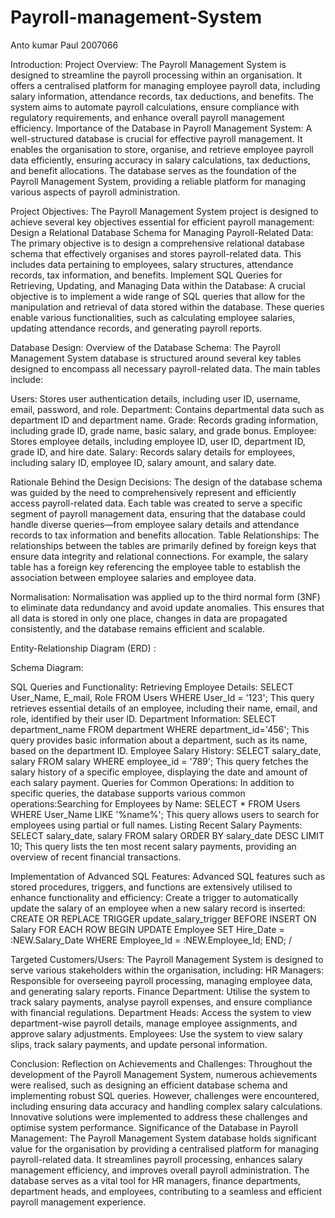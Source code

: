# Payroll-management-System
Anto kumar Paul
  2007066


Introduction:
Project Overview:
The Payroll Management System is designed to streamline the payroll processing within an organisation. It offers a centralised platform for managing employee payroll data, including salary information, attendance records, tax deductions, and benefits. The system aims to automate payroll calculations, ensure compliance with regulatory requirements, and enhance overall payroll management efficiency.
Importance of the Database in Payroll Management System:
 A well-structured database is crucial for effective payroll management. It enables the organisation to store, organise, and retrieve employee payroll data efficiently, ensuring accuracy in salary calculations, tax deductions, and benefit allocations. The database serves as the foundation of the Payroll Management System, providing a reliable platform for managing various aspects of payroll administration.


Project Objectives:
The Payroll Management System project is designed to achieve several key objectives essential for efficient payroll management:
Design a Relational Database Schema for Managing Payroll-Related Data: 
The primary objective is to design a comprehensive relational database schema that effectively organises and stores payroll-related data. This includes data pertaining to employees, salary structures, attendance records, tax information, and benefits.
Implement SQL Queries for Retrieving, Updating, and Managing Data within the Database:
 A crucial objective is to implement a wide range of SQL queries that allow for the manipulation and retrieval of data stored within the database. These queries enable various functionalities, such as calculating employee salaries, updating attendance records, and generating payroll reports.






Database Design:
Overview of the Database Schema: The Payroll Management System database is structured around several key tables designed to encompass all necessary payroll-related data. The main tables include:


Users: Stores user authentication details, including user ID, username, email, password, and role.
Department: Contains departmental data such as department ID and department name.
Grade: Records grading information, including grade ID, grade name, basic salary, and grade bonus.
Employee: Stores employee details, including employee ID, user ID, department ID, grade ID, and hire date.
Salary: Records salary details for employees, including salary ID, employee ID, salary amount, and salary date.








Rationale Behind the Design Decisions:
 The design of the database schema was guided by the need to comprehensively represent and efficiently access payroll-related data. Each table was created to serve a specific segment of payroll management data, ensuring that the database could handle diverse queries—from employee salary details and attendance records to tax information and benefits allocation.
Table Relationships: 
The relationships between the tables are primarily defined by foreign keys that ensure data integrity and relational connections. For example, the salary table has a foreign key referencing the employee table to establish the association between employee salaries and employee data.


Normalisation:
 Normalisation was applied up to the third normal form (3NF) to eliminate data redundancy and avoid update anomalies. This ensures that all data is stored in only one place, changes in data are propagated consistently, and the database remains efficient and scalable.


Entity-Relationship Diagram (ERD) :

Schema Diagram:

SQL Queries and Functionality:
Retrieving Employee Details:
SELECT User_Name, E_mail, Role FROM Users WHERE User_Id = '123';
This query retrieves essential details of an employee, including their name, email, and role, identified by their user ID.
Department Information:
SELECT department_name FROM department WHERE department_id='456';
This query provides basic information about a department, such as its name, based on the department ID.
Employee Salary History:
SELECT salary_date, salary FROM salary WHERE employee_id = '789';
This query fetches the salary history of a specific employee, displaying the date and amount of each salary payment.
Queries for Common Operations:
In addition to specific queries, the database supports various common operations:Searching for Employees by Name:
SELECT * FROM Users WHERE User_Name LIKE '%name%';
This query allows users to search for employees using partial or full names.
Listing Recent Salary Payments:
SELECT salary_date, salary FROM salary ORDER BY salary_date DESC LIMIT 10;
This query lists the ten most recent salary payments, providing an overview of recent financial transactions.


Implementation of Advanced SQL Features:
Advanced SQL features such as stored procedures, triggers, and functions are extensively utilised to enhance functionality and efficiency:
Create a trigger to automatically update the salary of an employee when a new salary record is inserted:
CREATE OR REPLACE TRIGGER update_salary_trigger BEFORE INSERT ON Salary FOR EACH ROW BEGIN UPDATE Employee SET Hire_Date = :NEW.Salary_Date WHERE Employee_Id = :NEW.Employee_Id; END; /


Targeted Customers/Users:
The Payroll Management System is designed to serve various stakeholders within the organisation, including:
HR Managers: Responsible for overseeing payroll processing, managing employee data, and generating salary reports.
Finance Department: Utilise the system to track salary payments, analyse payroll expenses, and ensure compliance with financial regulations.
Department Heads: Access the system to view department-wise payroll details, manage employee assignments, and approve salary adjustments.
Employees: Use the system to view salary slips, track salary payments, and update personal information.


Conclusion:
Reflection on Achievements and Challenges: Throughout the development of the Payroll Management System, numerous achievements were realised, such as designing an efficient database schema and implementing robust SQL queries. However, challenges were encountered, including ensuring data accuracy and handling complex salary calculations. Innovative solutions were implemented to address these challenges and optimise system performance.
Significance of the Database in Payroll Management: The Payroll Management System database holds significant value for the organisation by providing a centralised platform for managing payroll-related data. It streamlines payroll processing, enhances salary management efficiency, and improves overall payroll administration. The database serves as a vital tool for HR managers, finance departments, department heads, and employees, contributing to a seamless and efficient payroll management experience.



